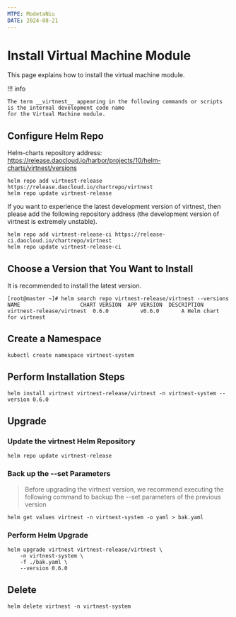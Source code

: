 ```yaml
---
MTPE: ModetaNiu
DATE: 2024-08-21
---
```


# Install Virtual Machine Module

This page explains how to install the virtual machine module.

!!! info

    The term __virtnest__ appearing in the following commands or scripts is the internal development code name 
    for the Virtual Machine module.

## Configure Helm Repo

Helm-charts repository address: <https://release.daocloud.io/harbor/projects/10/helm-charts/virtnest/versions>

```shell
helm repo add virtnest-release https://release.daocloud.io/chartrepo/virtnest
helm repo update virtnest-release
```

If you want to experience the latest development version of virtnest, then please add the following repository address 
(the development version of virtnest is extremely unstable).

```shell
helm repo add virtnest-release-ci https://release-ci.daocloud.io/chartrepo/virtnest
helm repo update virtnest-release-ci
```

## Choose a Version that You Want to Install

It is recommended to install the latest version.

```shell
[root@master ~]# helm search repo virtnest-release/virtnest --versions
NAME                   CHART VERSION  APP VERSION  DESCRIPTION
virtnest-release/virtnest  0.6.0          v0.6.0       A Helm chart for virtnest
```

## Create a Namespace

```shell
kubectl create namespace virtnest-system
```

## Perform Installation Steps

```shell
helm install virtnest virtnest-release/virtnest -n virtnest-system --version 0.6.0
```

## Upgrade

### Update the virtnest Helm Repository

```shell
helm repo update virtnest-release
```

### Back up the --set Parameters

> Before upgrading the virtnest version, we recommend executing the following command to backup the --set parameters 
> of the previous version

```shell
helm get values virtnest -n virtnest-system -o yaml > bak.yaml
```

### Perform Helm Upgrade

```shell
helm upgrade virtnest virtnest-release/virtnest \
    -n virtnest-system \
    -f ./bak.yaml \
    --version 0.6.0
```

## Delete

```shell
helm delete virtnest -n virtnest-system
```
